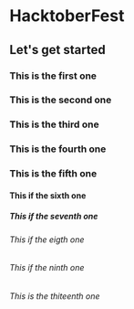 # HacktoberFest
## Let's get started
### This is the first one
### This is the second one
### This is the third one
### This is the fourth one
### This is the fifth one
#### This if the sixth one
##### This if the seventh one
###### This if the eigth one
###### This if the ninth one
###### This is the thiteenth one
